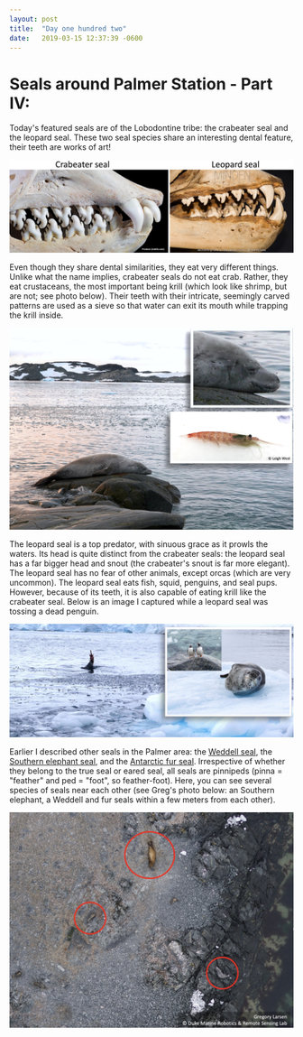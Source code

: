 ```yaml
---
layout: post
title:  "Day one hundred two"
date:   2019-03-15 12:37:39 -0600
---
```

# Seals around Palmer Station - Part IV:
Today's featured seals are of the Lobodontine tribe: the crabeater seal and the leopard seal. These two seal species share an interesting dental feature, their teeth are works of art!

![dental features](/assets/blog_photos/190315/Teeth.jpg)

Even though they share dental similarities, they eat very different things. Unlike what the name implies, crabeater seals do not eat crab. Rather, they eat crustaceans, the most important being krill (which look like shrimp, but are not; see photo below). Their teeth with their intricate, seemingly carved patterns are used as a sieve so that water can exit its mouth while trapping the krill inside.

![Crabeater seal and prey](/assets/blog_photos/190315/CrabeaterSeal_ByPumphouse.jpg)

The leopard seal is a top predator, with sinuous grace as it prowls the waters. Its head is quite distinct from the crabeater seals: the leopard seal has a far bigger head and snout (the crabeater's snout is far more elegant). The leopard seal has no fear of other animals, except orcas (which are very uncommon). The leopard seal eats fish, squid, penguins, and seal pups. However, because of its teeth, it is also capable of eating krill like the crabeater seal. Below is an image I captured while a leopard seal was tossing a dead penguin. 

![Leopard seal - apex predator](/assets/blog_photos/190315/LeopardSeal_ApexPredator.jpg)

Earlier I described other seals in the Palmer area: the [Weddell seal](https://natasjavgestel.github.io/blog/2019/03/08/day-ninetyfive), the [Southern elephant seal](https://natasjavgestel.github.io/blog/2019/03/09/day-ninetysix), and the [Antarctic fur seal](https://natasjavgestel.github.io/blog/2019/03/09/day-ninetysix). Irrespective of whether they belong to the true seal or eared seal, all seals are pinnipeds (pinna = "feather" and ped = "foot", so feather-foot). Here, you can see several species of seals near each other (see Greg's photo below: an Southern elephant, a Weddell and fur seals within a few meters from each other). 

![Aerial view](/assets/blog_photos/190315/AerialPhoto_SealsSpecies.jpg)
